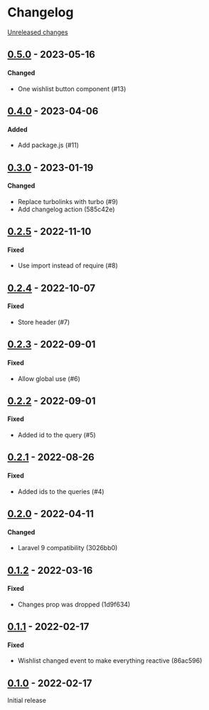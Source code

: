 # Changelog 

[Unreleased changes](https://github.com/rapidez/wishlist/compare/0.5.0...master)
## [0.5.0](https://github.com/rapidez/wishlist/releases/tag/0.5.0) - 2023-05-16

#### Changed

- One wishlist button component (#13)

## [0.4.0](https://github.com/rapidez/wishlist/releases/tag/0.4.0) - 2023-04-06

#### Added

- Add package.js (#11)

## [0.3.0](https://github.com/rapidez/wishlist/releases/tag/0.3.0) - 2023-01-19

#### Changed

- Replace turbolinks with turbo (#9)
- Add changelog action (585c42e)

## [0.2.5](https://github.com/rapidez/wishlist/releases/tag/0.2.5) - 2022-11-10

#### Fixed

- Use import instead of require (#8)

## [0.2.4](https://github.com/rapidez/wishlist/releases/tag/0.2.4) - 2022-10-07

#### Fixed

- Store header (#7)

## [0.2.3](https://github.com/rapidez/wishlist/releases/tag/0.2.3) - 2022-09-01

#### Fixed

- Allow global use (#6)

## [0.2.2](https://github.com/rapidez/wishlist/releases/tag/0.2.2) - 2022-09-01

#### Fixed

- Added id to the query (#5)

## [0.2.1](https://github.com/rapidez/wishlist/releases/tag/0.2.1) - 2022-08-26

#### Fixed

- Added ids to the queries (#4)

## [0.2.0](https://github.com/rapidez/wishlist/releases/tag/0.2.0) - 2022-04-11

#### Changed

- Laravel 9 compatibility (3026bb0)

## [0.1.2](https://github.com/rapidez/wishlist/releases/tag/0.1.2) - 2022-03-16

#### Fixed

- Changes prop was dropped (1d9f634)

## [0.1.1](https://github.com/rapidez/wishlist/releases/tag/0.1.1) - 2022-02-17

#### Fixed

- Wishlist changed event to make everything reactive (86ac596)

## [0.1.0](https://github.com/rapidez/wishlist/releases/tag/0.1.0) - 2022-02-17

Initial release

